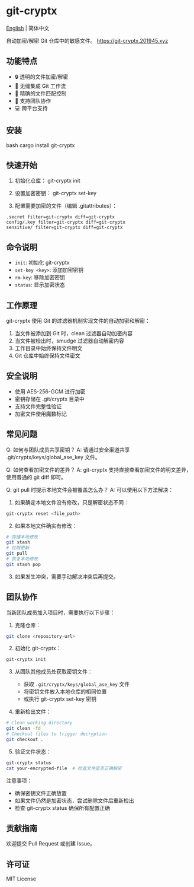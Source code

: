 # git-cryptx

[English](README.md) | 简体中文

自动加密/解密 Git 仓库中的敏感文件。
https://git-cryptx.201945.xyz

## 功能特点

- 🔒 透明的文件加密/解密
- 🔄 无缝集成 Git 工作流
- 🎯 精确的文件匹配控制
- 👥 支持团队协作
- 💻 跨平台支持

## 安装
bash
cargo install git-cryptx


## 快速开始
1. 初始化仓库：
git-cryptx init

2. 设置加密密钥：
git-cryptx set-key <your-key>

3. 配置需要加密的文件（编辑 .gitattributes）：
```
.secret filter=git-cryptx diff=git-cryptx
config/.key filter=git-cryptx diff=git-cryptx
sensitive/ filter=git-cryptx diff=git-cryptx
```


## 命令说明

- `init`: 初始化 git-cryptx
- `set-key <key>`: 添加加密密钥
- `rm-key`: 移除加密密钥
- `status`: 显示加密状态

## 工作原理

git-cryptx 使用 Git 的过滤器机制实现文件的自动加密和解密：

1. 当文件被添加到 Git 时，clean 过滤器自动加密内容
2. 当文件被检出时，smudge 过滤器自动解密内容
3. 工作目录中始终保持文件明文
4. Git 仓库中始终保持文件密文

## 安全说明

- 使用 AES-256-GCM 进行加密
- 密钥存储在 .git/cryptx 目录中
- 支持文件完整性验证
- 加密文件使用魔数标记

## 常见问题

Q: 如何与团队成员共享密钥？
A: 请通过安全渠道共享 .git/cryptx/keys/global_ase_key 文件。

Q: 如何查看加密文件的差异？
A: git-cryptx 支持直接查看加密文件的明文差异，使用普通的 git diff 即可。

Q: git pull 时提示本地文件会被覆盖怎么办？
A: 可以使用以下方法解决：

1. 如果确定本地文件没有修改，只是解密状态不同：
```bash
git-cryptx reset <file_path>
```

2. 如果本地文件确实有修改：
```bash
# 存储本地修改
git stash
# 拉取更新
git pull
# 恢复本地修改
git stash pop
```

3. 如果发生冲突，需要手动解决冲突后再提交。

## 团队协作

当新团队成员加入项目时，需要执行以下步骤：

1. 克隆仓库：
```bash
git clone <repository-url>
```

2. 初始化 git-cryptx：
```bash
git-cryptx init
```

3. 从团队其他成员处获取密钥文件：
   - 获取 `.git/cryptx/keys/global_ase_key` 文件
   - 将密钥文件放入本地仓库的相同位置
   - 或执行 git-cryptx set-key 密钥

4. 重新检出文件：
```bash
# Clean working directory
git clean -fd
# Checkout files to trigger decryption
git checkout .
```

5. 验证文件状态：
```bash
git-cryptx status
cat your-encrypted-file  # 检查文件是否正确解密
```

注意事项：
- 确保密钥文件正确放置
- 如果文件仍然是加密状态，尝试删除文件后重新检出
- 检查 git-cryptx status 确保所有配置正确

## 贡献指南

欢迎提交 Pull Request 或创建 Issue。

## 许可证

MIT License